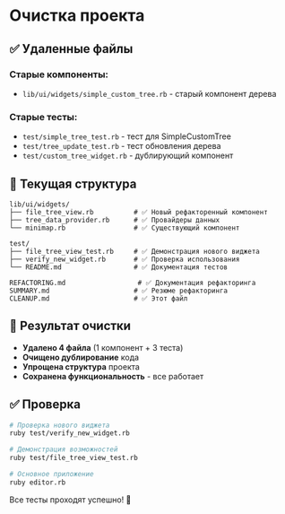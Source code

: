 # Очистка проекта

## ✅ Удаленные файлы

### Старые компоненты:
- `lib/ui/widgets/simple_custom_tree.rb` - старый компонент дерева

### Старые тесты:
- `test/simple_tree_test.rb` - тест для SimpleCustomTree
- `test/tree_update_test.rb` - тест обновления дерева
- `test/custom_tree_widget.rb` - дублирующий компонент

## 📁 Текущая структура

```
lib/ui/widgets/
├── file_tree_view.rb          # ✅ Новый рефакторенный компонент
├── tree_data_provider.rb      # ✅ Провайдеры данных
└── minimap.rb                 # ✅ Существующий компонент

test/
├── file_tree_view_test.rb     # ✅ Демонстрация нового виджета
├── verify_new_widget.rb       # ✅ Проверка использования
└── README.md                  # ✅ Документация тестов

REFACTORING.md                  # ✅ Документация рефакторинга
SUMMARY.md                     # ✅ Резюме рефакторинга
CLEANUP.md                     # ✅ Этот файл
```

## 🧹 Результат очистки

- **Удалено 4 файла** (1 компонент + 3 теста)
- **Очищено дублирование** кода
- **Упрощена структура** проекта
- **Сохранена функциональность** - все работает

## ✅ Проверка

```bash
# Проверка нового виджета
ruby test/verify_new_widget.rb

# Демонстрация возможностей
ruby test/file_tree_view_test.rb

# Основное приложение
ruby editor.rb
```

Все тесты проходят успешно! 🎉 